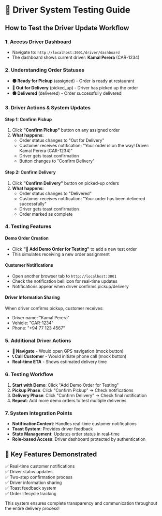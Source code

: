 # 🚗 Driver System Testing Guide

## How to Test the Driver Update Workflow

### 1. Access Driver Dashboard
- Navigate to: `http://localhost:3001/driver/dashboard`
- The dashboard shows current driver: **Kamal Perera** (CAR-1234)

### 2. Understanding Order Statuses
- **🟡 Ready for Pickup** (assigned) - Order is ready at restaurant
- **🔵 Out for Delivery** (picked_up) - Driver has picked up the order
- **🟢 Delivered** (delivered) - Order successfully delivered

### 3. Driver Actions & System Updates

#### **Step 1: Confirm Pickup**
1. Click **"Confirm Pickup"** button on any assigned order
2. **What happens:**
   - Order status changes to "Out for Delivery"
   - Customer receives notification: "Your order is on the way! Driver: Kamal Perera (CAR-1234)"
   - Driver gets toast confirmation
   - Button changes to "Confirm Delivery"

#### **Step 2: Confirm Delivery** 
1. Click **"Confirm Delivery"** button on picked-up orders
2. **What happens:**
   - Order status changes to "Delivered"
   - Customer receives notification: "Your order has been delivered successfully"
   - Driver gets toast confirmation
   - Order marked as complete

### 4. Testing Features

#### **Demo Order Creation**
- Click **"🎯 Add Demo Order for Testing"** to add a new test order
- This simulates receiving a new order assignment

#### **Customer Notifications**
- Open another browser tab to `http://localhost:3001`
- Check the notification bell icon for real-time updates
- Notifications appear when driver confirms pickup/delivery

#### **Driver Information Sharing**
When driver confirms pickup, customer receives:
- Driver name: "Kamal Perera"
- Vehicle: "CAR-1234" 
- Phone: "+94 77 123 4567"

### 5. Additional Driver Actions
- **🧭 Navigate** - Would open GPS navigation (mock button)
- **📞 Call Customer** - Would initiate phone call (mock button)
- **Real-time ETA** - Shows estimated delivery time

### 6. Testing Workflow
1. **Start with Demo**: Click "Add Demo Order for Testing"
2. **Pickup Phase**: Click "Confirm Pickup" → Check notifications
3. **Delivery Phase**: Click "Confirm Delivery" → Check final notification
4. **Repeat**: Add more demo orders to test multiple deliveries

### 7. System Integration Points
- **NotificationContext**: Handles real-time customer notifications
- **Toast System**: Provides driver feedback
- **State Management**: Updates order status in real-time
- **Role-based Access**: Driver dashboard protected by authentication

## 🎯 Key Features Demonstrated
✅ Real-time customer notifications  
✅ Driver status updates  
✅ Two-step confirmation process  
✅ Driver information sharing  
✅ Toast feedback system  
✅ Order lifecycle tracking  

This system ensures complete transparency and communication throughout the entire delivery process!